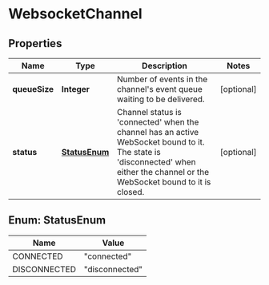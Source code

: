
# WebsocketChannel

## Properties
Name | Type | Description | Notes
------------ | ------------- | ------------- | -------------
**queueSize** | **Integer** | Number of events in the channel&#39;s event queue waiting to be delivered. |  [optional]
**status** | [**StatusEnum**](#StatusEnum) | Channel status is &#39;connected&#39; when the channel has an active WebSocket bound to it. The state is &#39;disconnected&#39; when either the channel or the WebSocket bound to it is closed. |  [optional]


<a name="StatusEnum"></a>
## Enum: StatusEnum
Name | Value
---- | -----
CONNECTED | &quot;connected&quot;
DISCONNECTED | &quot;disconnected&quot;



